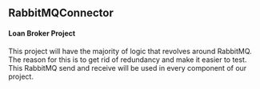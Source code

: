## RabbitMQConnector
#### Loan Broker Project
This project will have the majority of logic that revolves around RabbitMQ.
The reason for this is to get rid of redundancy and make it easier to test.
This RabbitMQ send and receive will be used in every component of our project.
